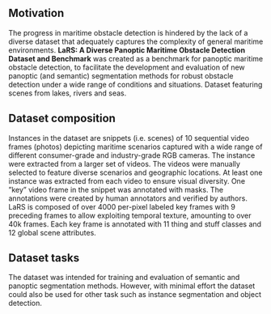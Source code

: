 ## Motivation

The progress in maritime obstacle detection is hindered by the lack of a diverse dataset that adequately captures the complexity of general maritime environments. **LaRS: A Diverse Panoptic Maritime Obstacle Detection Dataset and Benchmark** was created as a benchmark for panoptic maritime obstacle detection, to facilitate the development and evaluation of new panoptic (and semantic) segmentation methods for robust obstacle detection under a wide range of conditions and situations. Dataset featuring scenes from lakes, rivers and seas.

## Dataset composition

Instances in the dataset are snippets (i.e. scenes) of 10 sequential video frames (photos) depicting maritime scenarios captured with a wide range of different consumer-grade and industry-grade RGB cameras. The instance were extracted from a larger set of videos. The videos were manually selected to feature diverse scenarios and geographic locations. At least one instance was extracted from each video to ensure visual diversity. One ”key” video frame in the snippet was annotated with masks. The annotations were created by human annotators and verified by authors. LaRS is composed of over 4000 per-pixel labeled key frames with 9 preceding frames to allow exploiting temporal texture, amounting to over 40k frames. Each key frame is annotated with 11 thing and stuff classes and 12 global scene attributes.

## Dataset tasks

The dataset was intended for training and evaluation of semantic and panoptic segmentation methods. However, with minimal effort the dataset could also be used for other task such as instance segmentation and object detection.
